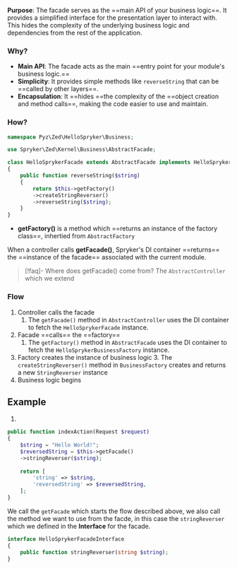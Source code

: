 
**Purpose**: The facade serves as the ==main API of your business logic==. It provides a simplified interface for the presentation layer to interact with. This hides the complexity of the underlying business logic and dependencies from the rest of the application.  

### Why?

- **Main API**: The facade acts as the main ==entry point for your module's business logic.==
- **Simplicity**: It provides simple methods like `reverseString` that can be ==called by other layers==.
- **Encapsulation**: It ==hides ==the complexity of the ==object creation and method calls==, making the code easier to use and maintain.

### How?

```php
namespace Pyz\Zed\HelloSpryker\Business;

use Spryker\Zed\Kernel\Business\AbstractFacade;

class HelloSprykerFacade extends AbstractFacade implements HelloSprykerFacadeInterface
{
    public function reverseString($string)
    {
        return $this->getFactory()
        ->createStringReverser()
        ->reverseString($string);
    }
}
```

- **getFactory()** is a method which ==returns an instance of the factory class==, inhertied from `AbstractFactory`

When a controller calls **getFacade()**, Spryker's DI container ==returns== the ==instance of the facade== associated with the current module.

> [!faq]- Where does getFacade() come from? 
>  The `AbstractController` which we extend

### Flow

1. Controller calls the facade
	1. The `getFacade()` method in `AbstractController` uses the DI container to fetch the `HelloSprykerFacade` instance.
2. Facade ==calls== the ==factory==
	1. The `getFactory()` method in `AbstractFacade` uses the DI container to fetch the `HelloSprykerBusinessFactory` instance.
3. Factory creates the instance of business logic
	3. The `createStringReverser()` method in `BusinessFactory` creates and returns a new `StringReverser` instance
4. Business logic begins

## Example

1.
```php
public function indexAction(Request $request)  
{  
    $string = "Hello World!";  
    $reversedString = $this->getFacade()
    ->stringReverser($string);  
  
    return [  
        'string' => $string,  
        'reversedString' => $reversedString,  
    ];  
}
```

We call the `getFacade` which starts the flow described above, we also call the method we want to use from the facde, in this case the `stringReverser` which we defined in the **Interface** for the facade.

```php
interface HelloSprykerFacadeInterface  
{  
    public function stringReverser(string $string);  
}
```
